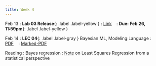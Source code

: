 ```yaml
---
title: Week 4
---
```


Feb 13
: **Lab 03 Release**{: .label .label-yellow } 
  : [Link](https://drive.google.com/file/d/1POROntyIFb9qiqQIcFPGiHOaYaB_7lXv/view?usp=sharing) &nbsp;&nbsp;
  : **Due: Feb 26, 11:59pm**{: .label .label-yellow }

Feb 14
: **LEC 04**{: .label .label-gray } Bayesian ML, Modeling Language
  : [PDF](lectures/04-more-naive-bayes/Lec04.pdf) &nbsp;&nbsp;
  : [Marked-PDF]()


Reading
: Bayes regression
  : [Note](https://cs229.stanford.edu/notes2019fall/cs229-notes1.pdf) on Least Squares Regression from a statistical perspective
